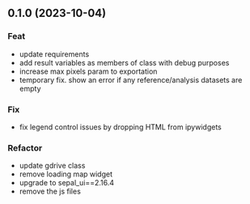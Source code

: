 ## 0.1.0 (2023-10-04)

### Feat

- update requirements
- add result variables as members of class with debug purposes
- increase max pixels param to exportation
- temporary fix. show an error if any reference/analysis datasets are empty

### Fix

- fix legend control issues by dropping HTML from ipywidgets

### Refactor

- update gdrive class
- remove loading map widget
- upgrade to sepal_ui==2.16.4
- remove the js files
